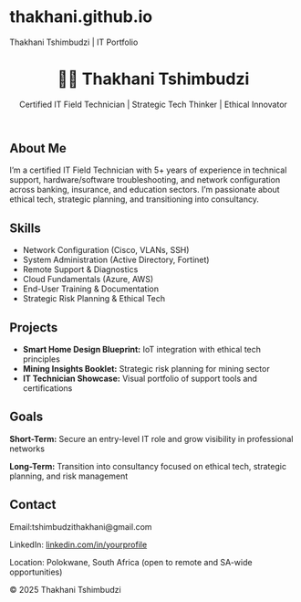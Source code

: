 # thakhani.github.io
<!DOCTYPE html>
<html lang="en">
<head>
  <meta charset="UTF-8" />
  <meta name="viewport" content="width=device-width, initial-scale=1.0" />
  Thakhani Tshimbudzi | IT Portfolio
  <link rel="stylesheet" href="style.css" />
</head>
<body>
  <header>
    <h1>👨‍💻 Thakhani Tshimbudzi</h1>
    <p>Certified IT Field Technician | Strategic Tech Thinker | Ethical Innovator</p>
  </header>

  <section id="about">
    <h2>About Me</h2>
    <p>
      I’m a certified IT Field Technician with 5+ years of experience in technical support, hardware/software troubleshooting, and network configuration across banking, insurance, and education sectors. I’m passionate about ethical tech, strategic planning, and transitioning into consultancy.
    </p>
  </section>

  <section id="skills">
    <h2>Skills</h2>
    <ul>
      <li>Network Configuration (Cisco, VLANs, SSH)</li>
      <li>System Administration (Active Directory, Fortinet)</li>
      <li>Remote Support & Diagnostics</li>
      <li>Cloud Fundamentals (Azure, AWS)</li>
      <li>End-User Training & Documentation</li>
      <li>Strategic Risk Planning & Ethical Tech</li>
    </ul>
  </section>

  <section id="projects">
    <h2>Projects</h2>
    <ul>
      <li><strong>Smart Home Design Blueprint:</strong> IoT integration with ethical tech principles</li>
      <li><strong>Mining Insights Booklet:</strong> Strategic risk planning for mining sector</li>
      <li><strong>IT Technician Showcase:</strong> Visual portfolio of support tools and certifications</li>
    </ul>
  </section>

  <section id="goals">
    <h2>Goals</h2>
    <p><strong>Short-Term:</strong> Secure an entry-level IT role and grow visibility in professional networks</p>
    <p><strong>Long-Term:</strong> Transition into consultancy focused on ethical tech, strategic planning, and risk management</p>
  </section>

  <section id="contact">
    <h2>Contact</h2>
    <p>Email:tshimbudzithakhani@gmail.com</p>
    <p>LinkedIn: <a href="https://www.linkedin.com/in/yourprofile">linkedin.com/in/yourprofile</a></p>
    <p>Location: Polokwane, South Africa (open to remote and SA-wide opportunities)</p>
  </section>

  <footer>
    <p>© 2025 Thakhani Tshimbudzi</p>
  </footer>
</body>
</html>
